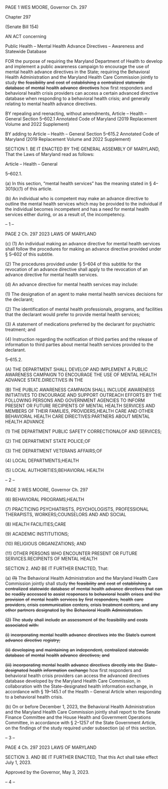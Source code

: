 PAGE 1
WES MOORE, Governor Ch. 297

Chapter 297

(Senate Bill 154)

AN ACT concerning

Public Health – Mental Health Advance Directives – Awareness and Statewide
Database

FOR the purpose of requiring the Maryland Department of Health to develop and
implement a public awareness campaign to encourage the use of mental health
advance directives in the State; requiring the Behavioral Health Administration and
the Maryland Health Care Commission jointly to study ~~the~~ ~~feasibility~~ ~~and~~ ~~cost~~ ~~of~~
~~establishing~~ ~~a~~ ~~centralized~~ ~~statewide~~ ~~database~~ ~~of~~ ~~mental~~ ~~health~~ ~~advance~~ ~~directives~~
how first responders and behavioral health crisis providers can access a certain
advanced directive database when responding to a behavioral health crisis; and
generally relating to mental health advance directives.

BY repealing and reenacting, without amendments,
Article – Health – General
Section 5–602.1
Annotated Code of Maryland
(2019 Replacement Volume and 2022 Supplement)

BY adding to
Article – Health – General
Section 5–615.2
Annotated Code of Maryland
(2019 Replacement Volume and 2022 Supplement)

SECTION 1. BE IT ENACTED BY THE GENERAL ASSEMBLY OF MARYLAND,
That the Laws of Maryland read as follows:

Article – Health – General

5–602.1.

(a) In this section, “mental health services” has the meaning stated in §
4–301(k)(1) of this article.

(b) An individual who is competent may make an advance directive to outline the
mental health services which may be provided to the individual if the individual becomes
incompetent and has a need for mental health services either during, or as a result of, the
incompetency.

– 1 –

PAGE 2
Ch. 297 2023 LAWS OF MARYLAND

(c) (1) An individual making an advance directive for mental health services
shall follow the procedures for making an advance directive provided under § 5–602 of this
subtitle.

(2) The procedures provided under § 5–604 of this subtitle for the
revocation of an advance directive shall apply to the revocation of an advance directive for
mental health services.

(d) An advance directive for mental health services may include:

(1) The designation of an agent to make mental health services decisions
for the declarant;

(2) The identification of mental health professionals, programs, and
facilities that the declarant would prefer to provide mental health services;

(3) A statement of medications preferred by the declarant for psychiatric
treatment; and

(4) Instruction regarding the notification of third parties and the release of
information to third parties about mental health services provided to the declarant.

5–615.2.

(A) THE DEPARTMENT SHALL DEVELOP AND IMPLEMENT A PUBLIC
AWARENESS CAMPAIGN TO ENCOURAGE THE USE OF MENTAL HEALTH ADVANCE
STATE.DIRECTIVES IN THE

(B) THE PUBLIC AWARENESS CAMPAIGN SHALL INCLUDE AWARENESS
INITIATIVES TO ENCOURAGE AND SUPPORT OUTREACH EFFORTS BY THE
FOLLOWING PERSONS AND GOVERNMENT AGENCIES TO INFORM PRESENT OR
FUTURE RECIPIENTS OF MENTAL HEALTH SERVICES AND MEMBERS OF THEIR
FAMILIES, PROVIDERS,HEALTH CARE AND OTHER BEHAVIORAL HEALTH CARE
DIRECTIVES:PARTNERS ABOUT MENTAL HEALTH ADVANCE

(1) THE DEPARTMENT PUBLIC SAFETY CORRECTIONALOF AND
SERVICES;

(2) THE DEPARTMENT STATE POLICE;OF

(3) THE DEPARTMENT VETERANS AFFAIRS;OF

(4) LOCAL DEPARTMENTS;HEALTH

(5) LOCAL AUTHORITIES;BEHAVIORAL HEALTH

– 2 –

PAGE 3
WES MOORE, Governor Ch. 297

(6) BEHAVIORAL PROGRAMS;HEALTH

(7) PRACTICING PSYCHIATRISTS, PSYCHOLOGISTS, PROFESSIONAL
THERAPISTS, WORKERS;COUNSELORS AND AND SOCIAL

(8) HEALTH FACILITIES;CARE

(9) ACADEMIC INSTITUTIONS;

(10) RELIGIOUS ORGANIZATIONS; AND

(11) OTHER PERSONS WHO ENCOUNTER PRESENT OR FUTURE
SERVICES.RECIPIENTS OF MENTAL HEALTH

SECTION 2. AND BE IT FURTHER ENACTED, That:

(a) ~~(1)~~ The Behavioral Health Administration and the Maryland Health Care
Commission jointly shall study ~~the~~ ~~feasibility~~ ~~and~~ ~~cost~~ ~~of~~ ~~establishing~~ ~~a~~ ~~centralized~~
~~statewide~~ ~~database~~ ~~of~~ ~~mental~~ ~~health~~ ~~advance~~ ~~directives~~ ~~that~~ ~~can~~ ~~be~~ ~~readily~~ ~~accessed~~ ~~to~~
~~assist~~ ~~responses~~ ~~to~~ ~~behavioral~~ ~~health~~ ~~crises~~ ~~and~~ ~~the~~ ~~provision~~ ~~of~~ ~~mental~~ ~~health~~ ~~services~~ ~~by~~
~~first~~ ~~responders,~~ ~~health~~ ~~care~~ ~~providers,~~ ~~crisis~~ ~~communication~~ ~~centers,~~ ~~crisis~~ ~~treatment~~
~~centers,~~ ~~and~~ ~~any~~ ~~other~~ ~~partners~~ ~~designated~~ ~~by~~ ~~the~~ ~~Behavioral~~ ~~Health~~ ~~Administration.~~

~~(2)~~ ~~The~~ ~~study~~ ~~shall~~ ~~include~~ ~~an~~ ~~assessment~~ ~~of~~ ~~the~~ ~~feasibility~~ ~~and~~ ~~costs~~
~~associated~~ ~~with:~~

~~(i)~~ ~~incorporating~~ ~~mental~~ ~~health~~ ~~advance~~ ~~directives~~ ~~into~~ ~~the~~ ~~State’s~~
~~current~~ ~~advance~~ ~~directive~~ ~~registry;~~

~~(ii)~~ ~~developing~~ ~~and~~ ~~maintaining~~ ~~an~~ ~~independent,~~ ~~centralized~~
~~statewide~~ ~~database~~ ~~of~~ ~~mental~~ ~~health~~ ~~advance~~ ~~directives;~~ ~~and~~

~~(iii)~~ ~~incorporating~~ ~~mental~~ ~~health~~ ~~advance~~ ~~directives~~ ~~directly~~ ~~into~~ ~~the~~
~~State–designated~~ ~~health~~ ~~information~~ ~~exchange~~ how first responders and behavioral health
crisis providers can access the advanced directives database developed by the Maryland
Health Care Commission, in collaboration with the State–designated health information
exchange, in accordance with § 19–145.1 of the Health – General Article when responding
to a behavioral health crisis.

(b) On or before December 1, 2023, the Behavioral Health Administration and the
Maryland Health Care Commission jointly shall report to the Senate Finance Committee
and the House Health and Government Operations Committee, in accordance with §
2–1257 of the State Government Article, on the findings of the study required under
subsection (a) of this section.

– 3 –

PAGE 4
Ch. 297 2023 LAWS OF MARYLAND

SECTION 3. AND BE IT FURTHER ENACTED, That this Act shall take effect July
1, 2023.

Approved by the Governor, May 3, 2023.

– 4 –